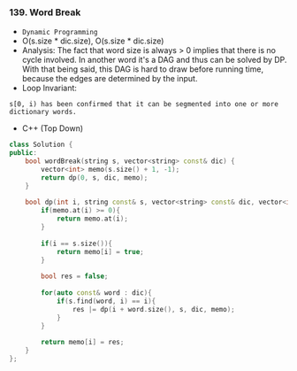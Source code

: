 ### 139. Word Break

* `Dynamic Programming`
* O(s.size * dic.size), O(s.size * dic.size)
* Analysis: The fact that word size is always > 0 implies that there is no cycle involved. In another word it's a DAG and thus can be solved by DP. With that being said, this DAG is hard to draw before running time, because the edges are determined by the input.
* Loop Invariant:
```
s[0, i) has been confirmed that it can be segmented into one or more dictionary words.
```
* C++ (Top Down)
```cpp
class Solution {
public:
    bool wordBreak(string s, vector<string> const& dic) {
        vector<int> memo(s.size() + 1, -1);
        return dp(0, s, dic, memo);
    }
    
    bool dp(int i, string const& s, vector<string> const& dic, vector<int>& memo){
        if(memo.at(i) >= 0){
            return memo.at(i);
        }
        
        if(i == s.size()){
            return memo[i] = true;
        }
        
        bool res = false;
        
        for(auto const& word : dic){
            if(s.find(word, i) == i){
                res |= dp(i + word.size(), s, dic, memo);
            }
        }
        
        return memo[i] = res;
    }
};
```
